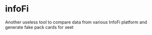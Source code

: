 # infoFi
Another useless tool to compare data from various InfoFi platform and generate fake pack cards for xeet
